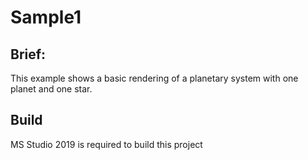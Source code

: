 # Sample1

## Brief:
This example shows a basic rendering of a planetary system with one planet and one star.


## Build
MS Studio 2019 is required to build this project
